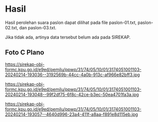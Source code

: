 # Hasil

Hasil perolehan suara paslon dapat dilihat pada file paslon-01.txt, paslon-02.txt, dan paslon-03.txt.

Jika tidak ada, artinya data tersebut belum ada pada SIREKAP.

## Foto C Plano

https://sirekap-obj-formc.kpu.go.id/e9ed/pemilu/ppwp/31/74/05/10/01/3174051001103-20240214-193036--3192569b-44cc-4a0b-913c-af966e82bff3.jpg

https://sirekap-obj-formc.kpu.go.id/e9ed/pemilu/ppwp/31/74/05/10/01/3174051001103-20240214-193048--99f2df75-6f8c-42ce-b3ec-50ea4701fa3a.jpg

https://sirekap-obj-formc.kpu.go.id/e9ed/pemilu/ppwp/31/74/05/10/01/3174051001103-20240214-193057--4640d996-23a4-411f-a8aa-f891e8d115eb.jpg
